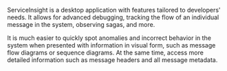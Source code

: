 ServiceInsight is a desktop application with features tailored to developers' needs. It allows for advanced debugging, tracking the flow of an individual message in the system, observing sagas, and more.

It is much easier to quickly spot anomalies and incorrect behavior in the system when presented with information in visual form, such as message flow diagrams or sequence diagrams. At the same time, access more detailed information such as message headers and all message metadata.
